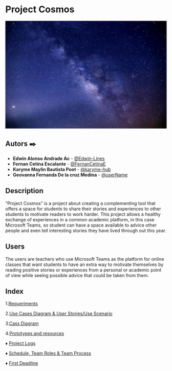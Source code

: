# Project Cosmos

![Logo](https://github.com/Edwin-Lines/Project-Cosmos/blob/main/Resources/Images/ProjectCosmos_LogoAlfa.jpg)

## Autors ✒️
* **Edwin Alonso Andrade Ac** - [@Edwin-Lines](https://github.com/Edwin-Lines "@Edwin-Lines")
* **Fernan Cetina Escalante** - [@FernanCetinaE](https://github.com/FernanCetinaE "@FernanCetinaE") 
* **Karyme Maylin Bautista Poot** - [@karyme-hub](https://github.com/karyme-hub "@karyme-hub")
* **Geovanna Fernanda De la cruz Medina** - [@userName](link_to_profile "@userName")

## Description
“Project Cosmos” is a project about creating a complementing tool that offers a space for students to share their stories and experiences to other students to motivate readers to work harder. This project allows a healthy exchange of experiences in a common academic platform, in this case Microsoft Teams, so student can have a space available to advice other people and even tell interesting stories they have lived through out this year.

## Users
The users are teachers who use Microsoft Teams as the platform for online classes that want students to have an extra way to motivate themselves by reading positive stories or experiences from a personal or academic point of view while seeing possible advice that could be taken from them.

## Index
1.[Requeriments](link "Requeriments")

2.[Use Cases Diagram & User Stories/Use Scenario](link "Use Cases Diagram & User Stories/Use Scenario")

3.[Cass Diagram](link "Use Cases Diagram & User Stories/Use Scenario")

4.[Prototypes and resources](link "Prototypes and resources")

♦ [Project Logs](link "Project Logs")

♦ [Schedule, Team Roles & Team Process](link "Schedule")

♦ [First Deadline](link "First Deadline")
